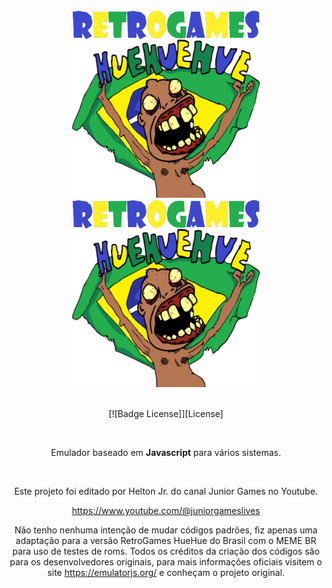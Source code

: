 
<div align = center>

<img width = 300 src = docs/Logo-light.png#gh-dark-mode-only>
<img width = 300 src = docs/Logo.png#gh-light-mode-only> 
 
<br>
<br>

[![Badge License]][License]
 
<br>

Emulador baseado em **Javascript** para vários sistemas.

<br>

Este projeto foi editado por Helton Jr. do canal Junior Games no Youtube.

https://www.youtube.com/@juniorgameslives

Não tenho nenhuma intenção de mudar códigos padrões, fiz apenas uma adaptação para a versão RetroGames HueHue do Brasil com o MEME BR para uso de testes de roms. Todos os créditos da criação dos códigos são para os desenvolvedores originais, para mais informações oficiais visitem o site https://emulatorjs.org/ e conheçam o projeto original.
